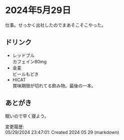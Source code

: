 # 2024年5月29日

仕事。せっかく出社したのでまあそこそこやった。

## ドリンク

- レッドブル  
カフェイン80mg
- 金麦  
ビールもどき
- HICAT  
賞味期限が切れてる飲み物。最後の一本。

## あとがき

眠いので早く寝よう。

変更履歴:  
05/29/2024 23:47:01: Created 2024 05 29 (markdown)  
